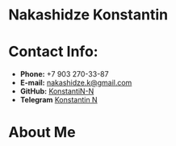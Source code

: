 # Nakashidze Konstantin
# Contact Info:

* **Phone:** +7 903 270-33-87
* **E-mail:** [nakashidze.k@gmail.com](nakashidze.k@gmail.com)
* **GitHub:** [KonstantiN-N](https://github.com/KonstantiN-N)
* **Telegram** [Konstantin N](https://t.me/Walking_K)

# About Me
